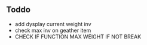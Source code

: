 ## Toddo
- add dysplay current weight inv
- check max inv on geather item
- CHECK IF FUNCTION MAX WEIGHT IF NOT BREAK
